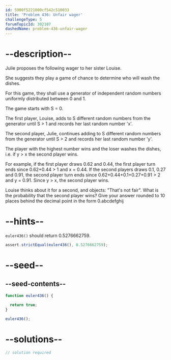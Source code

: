 ```yaml
---
id: 5900f5221000cf542c510033
title: 'Problem 436: Unfair wager'
challengeType: 5
forumTopicId: 302107
dashedName: problem-436-unfair-wager
---
```


# --description--

Julie proposes the following wager to her sister Louise.

She suggests they play a game of chance to determine who will wash the dishes.

For this game, they shall use a generator of independent random numbers uniformly distributed between 0 and 1.

The game starts with S = 0.

The first player, Louise, adds to S different random numbers from the generator until S > 1 and records her last random number 'x'.

The second player, Julie, continues adding to S different random numbers from the generator until S > 2 and records her last random number 'y'.

The player with the highest number wins and the loser washes the dishes, i.e. if y > x the second player wins.

For example, if the first player draws 0.62 and 0.44, the first player turn ends since 0.62+0.44 > 1 and x = 0.44. If the second players draws 0.1, 0.27 and 0.91, the second player turn ends since 0.62+0.44+0.1+0.27+0.91 > 2 and y = 0.91. Since y > x, the second player wins.

Louise thinks about it for a second, and objects: "That's not fair". What is the probability that the second player wins? Give your answer rounded to 10 places behind the decimal point in the form 0.abcdefghij

# --hints--

`euler436()` should return 0.5276662759.

```js
assert.strictEqual(euler436(), 0.5276662759);
```

# --seed--

## --seed-contents--

```js
function euler436() {

  return true;
}

euler436();
```

# --solutions--

```js
// solution required
```
